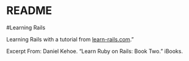 # README






















#Learning Rails

Learning Rails with a tutorial from [learn-rails.com](http://learn-rails.com/).”

Excerpt From: Daniel Kehoe. “Learn Ruby on Rails: Book Two.” iBooks. 
